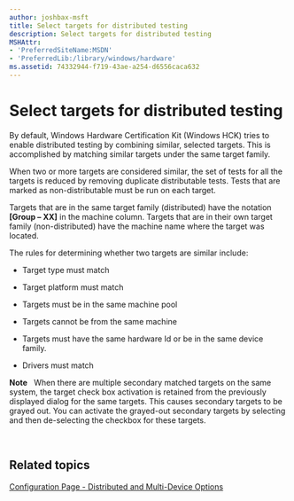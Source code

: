 ```yaml
---
author: joshbax-msft
title: Select targets for distributed testing
description: Select targets for distributed testing
MSHAttr:
- 'PreferredSiteName:MSDN'
- 'PreferredLib:/library/windows/hardware'
ms.assetid: 74332944-f719-43ae-a254-d6556caca632
---
```


# Select targets for distributed testing


By default, Windows Hardware Certification Kit (Windows HCK) tries to enable distributed testing by combining similar, selected targets. This is accomplished by matching similar targets under the same target family.

When two or more targets are considered similar, the set of tests for all the targets is reduced by removing duplicate distributable tests. Tests that are marked as non-distributable must be run on each target.

Targets that are in the same target family (distributed) have the notation **\[Group – XX\]** in the machine column. Targets that are in their own target family (non-distributed) have the machine name where the target was located.

The rules for determining whether two targets are similar include:

-   Target type must match

-   Target platform must match

-   Targets must be in the same machine pool

-   Targets cannot be from the same machine

-   Targets must have the same hardware Id or be in the same device family.

-   Drivers must match

**Note**  
When there are multiple secondary matched targets on the same system, the target check box activation is retained from the previously displayed dialog for the same targets. This causes secondary targets to be grayed out. You can activate the grayed-out secondary targets by selecting and then de-selecting the checkbox for these targets.

 

## Related topics


[Configuration Page - Distributed and Multi-Device Options](configuration-page---distributed-and-multi-device-options.md)

 

 







